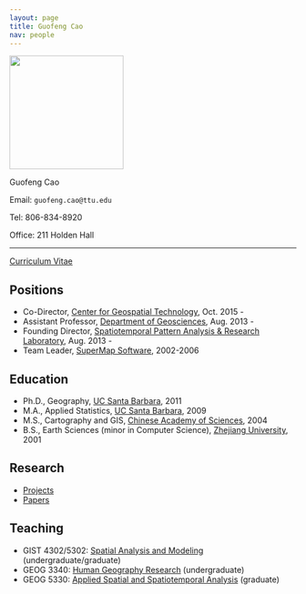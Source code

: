 ```yaml
---
layout: page
title: Guofeng Cao
nav: people
---
```

 
<div class="col-md-4 text-center" markdown="1">
<img src="{{site.url}}/mugshots/guofeng.png" class="mugshot" style="width: 200px;
height: 200px"/>

Guofeng Cao


Email: `guofeng.cao@ttu.edu`

Tel: 806-834-8920

Office: 211 Holden Hall

---

 [Curriculum Vitae]({{site.url}}/resources/files/cv.pdf)


</div>

<div class="col-md-8" markdown="1">

## Positions
- Co-Director, [Center for Geospatial Technology](http://www.gis.ttu.edu), Oct. 2015 -
- Assistant Professor, [Department of Geosciences](http://www.geosciences.ttu.edu), Aug. 2013 - 
- Founding Director, [Spatiotemporal Pattern Analysis & Research Laboratory]({{site.url}}/), Aug. 2013 - 
- Team Leader, [SuperMap Software](http://www.supermap.com/en), 2002-2006

## Education

- Ph.D., Geography, [UC Santa Barbara](http://www.ucsb.edu), 2011
- M.A., Applied Statistics, [UC Santa Barbara](http://www.ucsb.edu), 2009
- M.S., Cartography and GIS, [Chinese Academy of Sciences](http://english.igsnrr.cas.cn/), 2004
- B.S., Earth Sciences (minor in Computer Science), [Zhejiang University](http://www.zju.edu.cn/english/), 2001

## Research

- [Projects]({{site.url}}/research/)
- [Papers]({{site.url}}/papers/)

## Teaching

- GIST 4302/5302: [Spatial Analysis and Modeling](http://www.gis.ttu.edu/gist4302) (undergraduate/graduate)
- GEOG 3340: [Human Geography Research](http://www.gis.ttu.edu/geog3340) (undergraduate) 
- GEOG 5330: [Applied Spatial and Spatiotemporal Analysis](https://github.com/surfcao/geog5330) (graduate)



</div>
